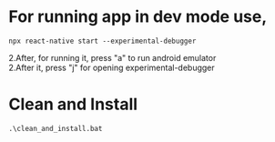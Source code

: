 # For running app in dev mode use, 
    npx react-native start --experimental-debugger
2.After, for running it, press "a" to run android emulator  
2.After it, press "j" for opening experimental-debugger

# Clean and Install
    .\clean_and_install.bat
